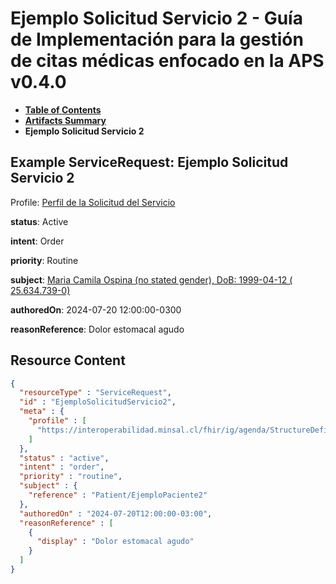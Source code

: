 # Ejemplo Solicitud Servicio 2 - Guía de Implementación para la gestión de citas médicas enfocado en la APS v0.4.0

* [**Table of Contents**](toc.md)
* [**Artifacts Summary**](artifacts.md)
* **Ejemplo Solicitud Servicio 2**

## Example ServiceRequest: Ejemplo Solicitud Servicio 2

Profile: [Perfil de la Solicitud del Servicio](StructureDefinition-SolicitudServicio.md)

**status**: Active

**intent**: Order

**priority**: Routine

**subject**: [Maria Camila Ospina (no stated gender), DoB: 1999-04-12 ( 25.634.739-0)](Patient-EjemploPaciente2.md)

**authoredOn**: 2024-07-20 12:00:00-0300

**reasonReference**: Dolor estomacal agudo



## Resource Content

```json
{
  "resourceType" : "ServiceRequest",
  "id" : "EjemploSolicitudServicio2",
  "meta" : {
    "profile" : [
      "https://interoperabilidad.minsal.cl/fhir/ig/agenda/StructureDefinition/SolicitudServicio"
    ]
  },
  "status" : "active",
  "intent" : "order",
  "priority" : "routine",
  "subject" : {
    "reference" : "Patient/EjemploPaciente2"
  },
  "authoredOn" : "2024-07-20T12:00:00-03:00",
  "reasonReference" : [
    {
      "display" : "Dolor estomacal agudo"
    }
  ]
}

```
